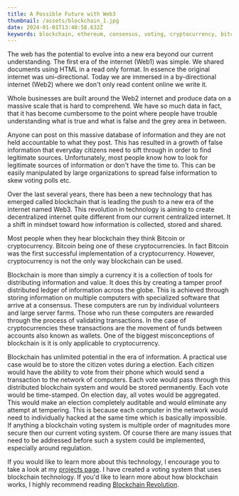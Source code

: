```yaml
---
title: A Possible Future with Web3
thumbnail: /assets/blockchain_1.jpg
date: 2024-01-01T13:48:58.632Z
keywords: blockchain, ethereum, consensus, voting, cryptocurrency, bitcoin
---
```


The web has the potential to evolve into a new era beyond our current
understanding. The first era of the internet (Web1) was simple. We shared
documents using HTML in a read only format. In essence the original internet
was uni-directional. Today we are immersed in a by-directional internet (Web2)
where we don't only read content online we write it.

Whole businesses are built around the Web2 internet and produce data on a massive scale that is hard to comprehend. We have so much data in fact, that it has become cumbersome to the point where people have trouble understanding what is true and what is false and the grey area in between.

Anyone can post on this massive database of information and they are not held accountable to what they post. This has resulted in a growth of false information that everyday citizens need to sift through in order to find legitimate sources. Unfortunately, most people know how to look for legitimate sources of information or don't have the time to. This can be easily manipulated by large organizations to spread false information to skew voting polls etc.

Over the last several years, there has been a new technology that has emerged called blockchain that is leading the push to a new era of the internet named Web3. This revolution in technology is aiming to create decentralized internet quite different from our current centralized internet. It a shift in mindset toward how information is collected, stored and shared.

Most people when they hear blockchain they think Bitcoin or cryptocurrency. Bitcoin being one of these cryptocurrencies. In fact Bitcoin was the first successful implementation of a cryptocurrency. However, cryptocurrency is not the only way blockchain can be used.

Blockchain is more than simply a currency it is a collection of tools for distributing information and value. It does this by creating a tamper proof distributed ledger of information across the globe. This is achieved through storing information on multiple computers with specialized software that arrive at a consensus. These computers are run by individual volunteers and large server farms. Those who run these computers are rewarded through the process of validating transactions. In the case of cryptocurrencies these transactions are the movement of funds between accounts also known as wallets. One of the biggest misconceptions of blockchain is it is only applicable to cryptocurrency.

Blockchain has unlimited potential in the era of information. A practical use case would be to store the citizen votes during a election. Each citizen would have the ability to vote from their phone which would send a transaction to the network of computers. Each vote would pass through this distributed blockchain system and would be stored permanently. Each vote would be time-stamped. On election day, all votes would be aggregated. This would make an election completely auditable and would eliminate any attempt at tempering. This is because each computer in the network would need to individually hacked at the same time which is basically impossible. If anything a blockchain voting system is multiple order of magnitudes more secure then our current voting system. Of course there are many issues that need to be addressed before such a system could be implemented, especially around regulation.

If you would like to learn more about this technology, I encourage you to take a look at my [projects page](https://devdeveloper.ca/projects/). I have created a voting system that uses blockchain technology. If you'd like to learn more about how blockchain works, I highly recommend reading [Blockchain Revolution](https://blockchain-revolution.com/).
